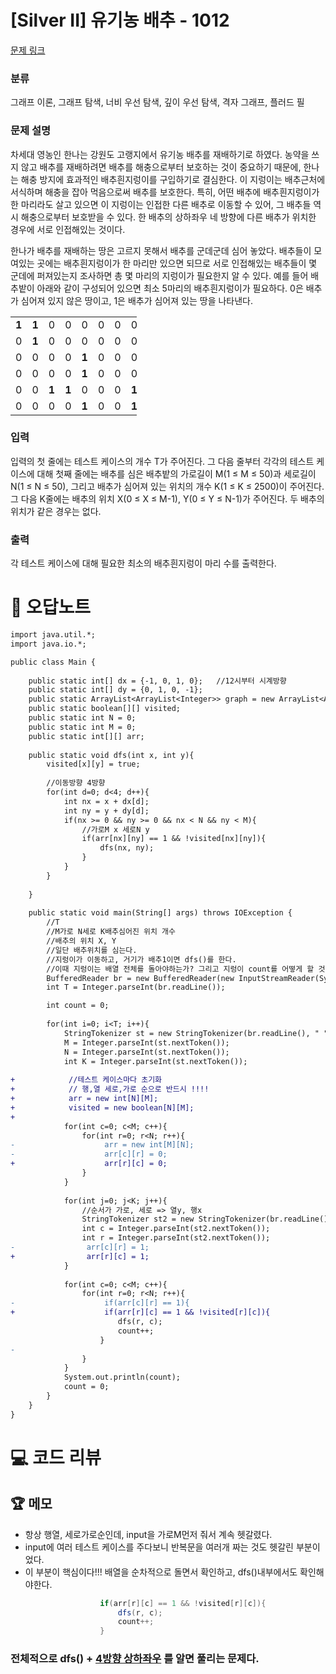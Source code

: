 # [Silver II] 유기농 배추 - 1012 

[문제 링크](https://www.acmicpc.net/problem/1012) 

### 분류

그래프 이론, 그래프 탐색, 너비 우선 탐색, 깊이 우선 탐색, 격자 그래프, 플러드 필

### 문제 설명

<p>차세대 영농인 한나는 강원도 고랭지에서 유기농 배추를 재배하기로 하였다. 농약을 쓰지 않고 배추를 재배하려면 배추를 해충으로부터 보호하는 것이 중요하기 때문에, 한나는 해충 방지에 효과적인 배추흰지렁이를 구입하기로 결심한다. 이 지렁이는 배추근처에 서식하며 해충을 잡아 먹음으로써 배추를 보호한다. 특히, 어떤 배추에 배추흰지렁이가 한 마리라도 살고 있으면 이 지렁이는 인접한 다른 배추로 이동할 수 있어, 그 배추들 역시 해충으로부터 보호받을 수 있다. 한 배추의 상하좌우 네 방향에 다른 배추가 위치한 경우에 서로 인접해있는 것이다.</p>

<p>한나가 배추를 재배하는 땅은 고르지 못해서 배추를 군데군데 심어 놓았다. 배추들이 모여있는 곳에는 배추흰지렁이가 한 마리만 있으면 되므로 서로 인접해있는 배추들이 몇 군데에 퍼져있는지 조사하면 총 몇 마리의 지렁이가 필요한지 알 수 있다. 예를 들어 배추밭이 아래와 같이 구성되어 있으면 최소 5마리의 배추흰지렁이가 필요하다. 0은 배추가 심어져 있지 않은 땅이고, 1은 배추가 심어져 있는 땅을 나타낸다.</p>

<table class="table table-bordered" style="width:40%">
	<tbody>
		<tr>
			<td style="text-align:center; width:4%"><strong>1</strong></td>
			<td style="text-align:center; width:4%"><strong>1</strong></td>
			<td style="text-align:center; width:4%">0</td>
			<td style="text-align:center; width:4%">0</td>
			<td style="text-align:center; width:4%">0</td>
			<td style="text-align:center; width:4%">0</td>
			<td style="text-align:center; width:4%">0</td>
			<td style="text-align:center; width:4%">0</td>
			<td style="text-align:center; width:4%">0</td>
			<td style="text-align:center; width:4%">0</td>
		</tr>
		<tr>
			<td style="text-align:center; width:4%">0</td>
			<td style="text-align:center; width:4%"><strong>1</strong></td>
			<td style="text-align:center; width:4%">0</td>
			<td style="text-align:center; width:4%">0</td>
			<td style="text-align:center; width:4%">0</td>
			<td style="text-align:center; width:4%">0</td>
			<td style="text-align:center; width:4%">0</td>
			<td style="text-align:center; width:4%">0</td>
			<td style="text-align:center; width:4%">0</td>
			<td style="text-align:center; width:4%">0</td>
		</tr>
		<tr>
			<td style="text-align:center; width:4%">0</td>
			<td style="text-align:center; width:4%">0</td>
			<td style="text-align:center; width:4%">0</td>
			<td style="text-align:center; width:4%">0</td>
			<td style="text-align:center; width:4%"><strong>1</strong></td>
			<td style="text-align:center; width:4%">0</td>
			<td style="text-align:center; width:4%">0</td>
			<td style="text-align:center; width:4%">0</td>
			<td style="text-align:center; width:4%">0</td>
			<td style="text-align:center; width:4%">0</td>
		</tr>
		<tr>
			<td style="text-align:center; width:4%">0</td>
			<td style="text-align:center; width:4%">0</td>
			<td style="text-align:center; width:4%">0</td>
			<td style="text-align:center; width:4%">0</td>
			<td style="text-align:center; width:4%"><strong>1</strong></td>
			<td style="text-align:center; width:4%">0</td>
			<td style="text-align:center; width:4%">0</td>
			<td style="text-align:center; width:4%">0</td>
			<td style="text-align:center; width:4%">0</td>
			<td style="text-align:center; width:4%">0</td>
		</tr>
		<tr>
			<td style="text-align:center; width:4%">0</td>
			<td style="text-align:center; width:4%">0</td>
			<td style="text-align:center; width:4%"><strong>1</strong></td>
			<td style="text-align:center; width:4%"><strong>1</strong></td>
			<td style="text-align:center; width:4%">0</td>
			<td style="text-align:center; width:4%">0</td>
			<td style="text-align:center; width:4%">0</td>
			<td style="text-align:center; width:4%"><strong>1</strong></td>
			<td style="text-align:center; width:4%"><strong>1</strong></td>
			<td style="text-align:center; width:4%"><strong>1</strong></td>
		</tr>
		<tr>
			<td style="text-align:center; width:4%">0</td>
			<td style="text-align:center; width:4%">0</td>
			<td style="text-align:center; width:4%">0</td>
			<td style="text-align:center; width:4%">0</td>
			<td style="text-align:center; width:4%"><strong>1</strong></td>
			<td style="text-align:center; width:4%">0</td>
			<td style="text-align:center; width:4%">0</td>
			<td style="text-align:center; width:4%"><strong>1</strong></td>
			<td style="text-align:center; width:4%"><strong>1</strong></td>
			<td style="text-align:center; width:4%"><strong>1</strong></td>
		</tr>
	</tbody>
</table>

### 입력 

 <p>입력의 첫 줄에는 테스트 케이스의 개수 T가 주어진다. 그 다음 줄부터 각각의 테스트 케이스에 대해 첫째 줄에는 배추를 심은 배추밭의 가로길이 M(1 ≤ M ≤ 50)과 세로길이 N(1 ≤ N ≤ 50), 그리고 배추가 심어져 있는 위치의 개수 K(1 ≤ K ≤ 2500)이 주어진다. 그 다음 K줄에는 배추의 위치 X(0 ≤ X ≤ M-1), Y(0 ≤ Y ≤ N-1)가 주어진다. 두 배추의 위치가 같은 경우는 없다.</p>

### 출력 

 <p>각 테스트 케이스에 대해 필요한 최소의 배추흰지렁이 마리 수를 출력한다.</p>



#  🚀  오답노트 

```diff
import java.util.*;
import java.io.*;

public class Main {
    
    public static int[] dx = {-1, 0, 1, 0};   //12시부터 시계방향 
    public static int[] dy = {0, 1, 0, -1};
    public static ArrayList<ArrayList<Integer>> graph = new ArrayList<ArrayList<Integer>>();
    public static boolean[][] visited;
    public static int N = 0;
    public static int M = 0;
    public static int[][] arr;
    
    public static void dfs(int x, int y){
        visited[x][y] = true;
        
        //이동방향 4방향 
        for(int d=0; d<4; d++){
            int nx = x + dx[d];
            int ny = y + dy[d];
            if(nx >= 0 && ny >= 0 && nx < N && ny < M){
                //가로M x 세로N y
                if(arr[nx][ny] == 1 && !visited[nx][ny]){
                    dfs(nx, ny);
                }
            }
        }
    
    }
    
    public static void main(String[] args) throws IOException {
        //T
        //M가로 N세로 K배추심어진 위치 개수
        //배추의 위치 X, Y
        //일단 배추위치를 심는다.
        //지렁이가 이동하고, 거기가 배추1이면 dfs()를 한다.
        //이때 지렁이는 배열 전체를 돌아야하는가? 그리고 지렁이 count를 어떻게 할 것인가. 
        BufferedReader br = new BufferedReader(new InputStreamReader(System.in));
        int T = Integer.parseInt(br.readLine());

        int count = 0;
        
        for(int i=0; i<T; i++){
            StringTokenizer st = new StringTokenizer(br.readLine(), " ");
            M = Integer.parseInt(st.nextToken());
            N = Integer.parseInt(st.nextToken());
            int K = Integer.parseInt(st.nextToken());
            
+            //테스트 케이스마다 초기화 
+            // 행,열 세로,가로 순으로 반드시 !!!!
+            arr = new int[N][M];
+            visited = new boolean[N][M];
+
            for(int c=0; c<M; c++){
                for(int r=0; r<N; r++){
-                    arr = new int[M][N];
-                    arr[c][r] = 0;
+                    arr[r][c] = 0;
                }
            }
            
            for(int j=0; j<K; j++){
                //순서가 가로, 세로 => 열y, 행x
                StringTokenizer st2 = new StringTokenizer(br.readLine(), " ");
                int c = Integer.parseInt(st2.nextToken());
                int r = Integer.parseInt(st2.nextToken());
-                arr[c][r] = 1;
+                arr[r][c] = 1;
            }
            
            for(int c=0; c<M; c++){
                for(int r=0; r<N; r++){
-                    if(arr[c][r] == 1){
+                    if(arr[r][c] == 1 && !visited[r][c]){
                        dfs(r, c);
                        count++;
                    }
-                    
                }
            }
            System.out.println(count);
            count = 0;
        }
    }
}

```

# 💻 코드 리뷰




 ## 🏆 메모 

- 항상 행열, 세로가로순인데, input을 가로M먼저 줘서 계속 헷갈렸다.
- input에 여러 테스트 케이스를 주다보니 반복문을 여러개 짜는 것도 헷갈린 부분이었다.
- 이 부분이 핵심이다!!! 배열을 순차적으로 돌면서 확인하고, dfs()내부에서도 확인해야한다. 
```java
                    if(arr[r][c] == 1 && !visited[r][c]){
                        dfs(r, c);
                        count++;
                    }
```
### 전체적으로 dfs() + [4방향 상하좌우](https://github.com/ndb796/python-for-coding-test/blob/master/4/1.java) 를 알면 풀리는 문제다. 
